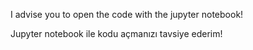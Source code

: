 
I advise you to open the code with the jupyter notebook!

Jupyter notebook ile kodu açmanızı tavsiye ederim!
